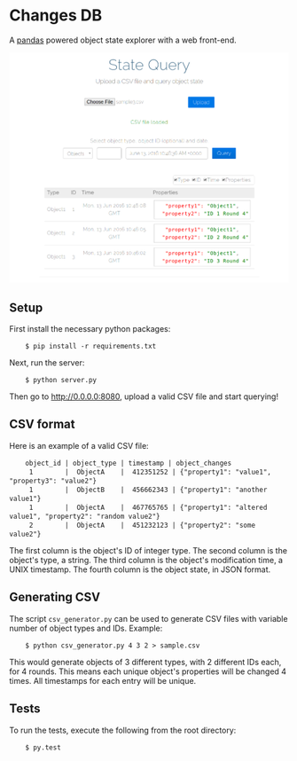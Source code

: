 Changes DB
====

A [pandas](http://pandas.pydata.org) powered object state explorer with a web front-end.

![Screenshot](example.png "Screenshot")


Setup
----
First install the necessary python packages:

        $ pip install -r requirements.txt

Next, run the server:

        $ python server.py

Then go to http://0.0.0.0:8080, upload a valid CSV file and start querying!


CSV format
----

Here is an example of a valid CSV file:

        object_id | object_type | timestamp | object_changes
         1        |  ObjectA    |  412351252 | {"property1": "value1", "property3": "value2"}
         1        |  ObjectB    |  456662343 | {"property1": "another value1"}
         1        |  ObjectA    |  467765765 | {"property1": "altered value1", "property2": "random value2"}
         2        |  ObjectA    |  451232123 | {"property2": "some value2"}

The first column is the object's ID of integer type.
The second column is the object's type, a string.
The third column is the object's modification time, a UNIX timestamp.
The fourth column is the object state, in JSON format.


Generating CSV
----

The script `csv_generator.py` can be used to generate CSV files with variable number of object types and IDs.
Example:

        $ python csv_generator.py 4 3 2 > sample.csv

This would generate objects of 3 different types, with 2 different IDs each, for 4 rounds.
This means each unique object's properties will be changed 4 times.
All timestamps for each entry will be unique.


Tests
----

To run the tests, execute the following from the root directory:

        $ py.test
